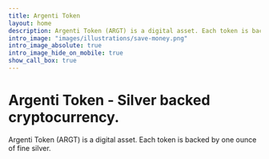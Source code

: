 ```yaml
---
title: Argenti Token
layout: home
description: Argenti Token (ARGT) is a digital asset. Each token is backed by one ounce of fine silver. 
intro_image: "images/illustrations/save-money.png"
intro_image_absolute: true
intro_image_hide_on_mobile: true
show_call_box: true
---
```


# Argenti Token - Silver backed cryptocurrency.

Argenti Token (ARGT) is a digital asset. Each token is backed by one ounce of fine silver.
